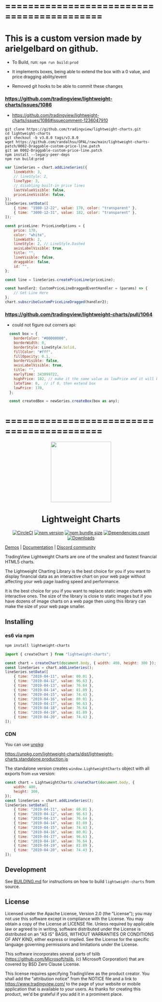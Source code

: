 # ===========================================

# This is a custom version made by arielgelbard on github.

- To Build, run: `npm run build:prod`

- It implements boxes, being able to extend the box with a 0 value, and price dragging ability/event
- Removed git hooks to be able to commit these changes

### https://github.com/tradingview/lightweight-charts/issues/1086

- https://github.com/tradingview/lightweight-charts/issues/1086#issuecomment-1236047910

```
git clone https://github.com/tradingview/lightweight-charts.git
cd lightweight-charts
git checkout -b v3.8.0 tags/v3.8.0
wget https://github.com/randalhsu/OPAL/raw/main/lightweight-charts-patch/0002-Draggable-custom-price-line.patch
git am 0002-Draggable-custom-price-line.patch
npm install --legacy-peer-deps
npm run build:prod
```

```js
var lineSeries = chart.addLineSeries({
	lineWidth: 3,
	// lineStyle: 2,
	lineType: 3,
	// disabling built-in price lines
	lastValueVisible: false,
	priceLineVisible: false,
});
lineSeries.setData([
	{ time: "1980-12-22", value: 170, color: "transparent" },
	{ time: "3000-12-31", value: 182, color: "transparent" },
]);

const priceLine: PriceLineOptions = {
	price: 170,
	color: "white",
	lineWidth: 2,
	lineStyle: 2, // LineStyle.Dashed
	axisLabelVisible: true,
	title: "",
	lineVisible: false,
	draggable: false,
	id: "",
};

const line = lineSeries.createPriceLine(priceLine);

const handler2: CustomPriceLineDraggedEventHandler = (params) => {
	// Get Line Here
};
chart.subscribeCustomPriceLineDragged(handler2);
```

### https://github.com/tradingview/lightweight-charts/pull/1064

- could not figure out corners api:

```js
  const box = {
    borderColor: "#00000000",
    borderWidth: 0,
    borderStyle: LineStyle.Solid,
    fillColor: "#fff",
    fillOpacity: 0.1,
    borderVisible: false,
    axisLabelVisible: true,
    title: "",
    earlyTime: 343899722,
    highPrice: 182, // make it the same value as lowPrice and it will become a hr line
    lateTime: 0,  // if 0, then extend box
    lowPrice: 170,
  };

  const createdBox = newSeries.createBox(box as any);
```

# ===========================================

<!-- markdownlint-disable no-inline-html first-line-h1 -->

<div align="center">
  <a href="https://www.tradingview.com/lightweight-charts/" target="_blank">
    <img width="200" src="https://github.com/tradingview/lightweight-charts/raw/master/.github/logo.svg?sanitize=true">
  </a>

  <h1>Lightweight Charts</h1>

[![CircleCI][ci-img]][ci-link]
[![npm version][npm-version-img]][npm-link]
[![npm bundle size][bundle-size-img]][bundle-size-link]
[![Dependencies count][deps-count-img]][bundle-size-link]
[![Downloads][npm-downloads-img]][npm-link]

</div>

<!-- markdownlint-enable no-inline-html -->

[Demos][demo-url] | [Documentation](https://tradingview.github.io/lightweight-charts/) | [Discord community](https://discord.gg/UC7cGkvn4U)

TradingView Lightweight Charts are one of the smallest and fastest financial HTML5 charts.

The Lightweight Charting Library is the best choice for you if you want to display financial data as an interactive chart on your web page without affecting your web page loading speed and performance.

It is the best choice for you if you want to replace static image charts with interactive ones.
The size of the library is close to static images but if you have dozens of image charts on a web page then using this library can make the size of your web page smaller.

## Installing

### es6 via npm

```bash
npm install lightweight-charts
```

```js
import { createChart } from "lightweight-charts";

const chart = createChart(document.body, { width: 400, height: 300 });
const lineSeries = chart.addLineSeries();
lineSeries.setData([
	{ time: "2019-04-11", value: 80.01 },
	{ time: "2019-04-12", value: 96.63 },
	{ time: "2019-04-13", value: 76.64 },
	{ time: "2019-04-14", value: 81.89 },
	{ time: "2019-04-15", value: 74.43 },
	{ time: "2019-04-16", value: 80.01 },
	{ time: "2019-04-17", value: 96.63 },
	{ time: "2019-04-18", value: 76.64 },
	{ time: "2019-04-19", value: 81.89 },
	{ time: "2019-04-20", value: 74.43 },
]);
```

### CDN

You can use [unpkg](https://unpkg.com/):

<https://unpkg.com/lightweight-charts/dist/lightweight-charts.standalone.production.js>

The standalone version creates `window.LightweightCharts` object with all exports from `esm` version:

```js
const chart = LightweightCharts.createChart(document.body, {
	width: 400,
	height: 300,
});
const lineSeries = chart.addLineSeries();
lineSeries.setData([
	{ time: "2019-04-11", value: 80.01 },
	{ time: "2019-04-12", value: 96.63 },
	{ time: "2019-04-13", value: 76.64 },
	{ time: "2019-04-14", value: 81.89 },
	{ time: "2019-04-15", value: 74.43 },
	{ time: "2019-04-16", value: 80.01 },
	{ time: "2019-04-17", value: 96.63 },
	{ time: "2019-04-18", value: 76.64 },
	{ time: "2019-04-19", value: 81.89 },
	{ time: "2019-04-20", value: 74.43 },
]);
```

## Development

See [BUILDING.md](./BUILDING.md) for instructions on how to build `lightweight-charts` from source.

## License

Licensed under the Apache License, Version 2.0 (the "License"); you may not use this software except in compliance with the License.
You may obtain a copy of the License at LICENSE file.
Unless required by applicable law or agreed to in writing, software distributed under the License is distributed on an "AS IS" BASIS, WITHOUT WARRANTIES OR CONDITIONS OF ANY KIND, either express or implied. See the License for the specific language governing permissions and limitations under the License.

This software incorporates several parts of tslib (<https://github.com/Microsoft/tslib>, (c) Microsoft Corporation) that are covered by BSD Zero Clause License.

This license requires specifying TradingView as the product creator.
You shall add the "attribution notice" from the NOTICE file and a link to <https://www.tradingview.com/> to the page of your website or mobile application that is available to your users.
As thanks for creating this product, we'd be grateful if you add it in a prominent place.

[demo-url]: https://www.tradingview.com/lightweight-charts/
[ci-img]: https://img.shields.io/circleci/build/github/tradingview/lightweight-charts.svg
[ci-link]: https://circleci.com/gh/tradingview/lightweight-charts
[npm-version-img]: https://badge.fury.io/js/lightweight-charts.svg
[npm-downloads-img]: https://img.shields.io/npm/dm/lightweight-charts.svg
[npm-link]: https://www.npmjs.com/package/lightweight-charts
[bundle-size-img]: https://badgen.net/bundlephobia/minzip/lightweight-charts
[deps-count-img]: https://img.shields.io/badge/dynamic/json.svg?label=dependecies&color=brightgreen&query=$.dependencyCount&uri=https%3A%2F%2Fbundlephobia.com%2Fapi%2Fsize%3Fpackage%3Dlightweight-charts
[bundle-size-link]: https://bundlephobia.com/result?p=lightweight-charts
